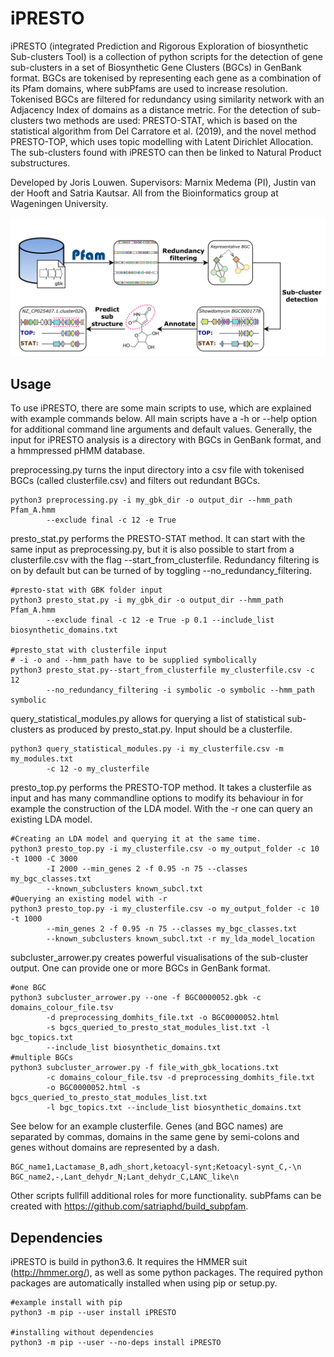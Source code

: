 # iPRESTO

iPRESTO (integrated Prediction and Rigorous Exploration of biosynthetic
Sub-clusters Tool)
is a collection of python scripts for the detection of gene sub-clusters in
a set of Biosynthetic Gene Clusters (BGCs) in GenBank format. BGCs are tokenised
by representing each gene as a combination of its Pfam domains, where subPfams
are used to increase resolution. Tokenised BGCs are filtered for redundancy
using similarity network with an Adjacency Index of domains as a distance metric.
For the detection of sub-clusters two methods are used: PRESTO-STAT, which is
based on the statistical algorithm from Del Carratore et al. (2019), and the
novel method PRESTO-TOP, which uses topic modelling with Latent Dirichlet
Allocation. The sub-clusters found with iPRESTO can then be linked to Natural
Product substructures.

Developed by Joris Louwen.
Supervisors: Marnix Medema (PI), Justin van der Hooft and Satria Kautsar.
All from the Bioinformatics group at Wageningen University. 

![Workflow](final_workflow_black_900ppi.png)

## Usage

To use iPRESTO, there are some main scripts to use, which are explained with
example commands below. All main scripts have a -h or --help option for
additional command line arguments and default values. Generally, the input for
iPRESTO analysis is a directory with BGCs in GenBank format, and a hmmpressed
pHMM database.

preprocessing.py turns the input directory into a csv file with
tokenised BGCs (called clusterfile.csv) and filters out redundant BGCs.
```
python3 preprocessing.py -i my_gbk_dir -o output_dir --hmm_path Pfam_A.hmm
        --exclude final -c 12 -e True
```

presto_stat.py performs the PRESTO-STAT method. It can start with the same
input as preprocessing.py, but it is also possible to start from a
clusterfile.csv with the flag --start_from_clusterfile. Redundancy filtering is
on by default but can be turned of by toggling --no_redundancy_filtering.
```
#presto-stat with GBK folder input
python3 presto_stat.py -i my_gbk_dir -o output_dir --hmm_path Pfam_A.hmm
        --exclude final -c 12 -e True -p 0.1 --include_list biosynthetic_domains.txt

#presto_stat with clusterfile input
# -i -o and --hmm_path have to be supplied symbolically
python3 presto_stat.py--start_from_clusterfile my_clusterfile.csv -c 12
        --no_redundancy_filtering -i symbolic -o symbolic --hmm_path symbolic
```

query_statistical_modules.py allows for querying a list of statistical
sub-clusters as produced by presto_stat.py. Input should be a clusterfile.
```
python3 query_statistical_modules.py -i my_clusterfile.csv -m my_modules.txt
        -c 12 -o my_clusterfile
```

presto_top.py performs the PRESTO-TOP method. It takes a clusterfile as input
and has many commandline options to modify its behaviour in for example the
construction of the LDA model. With the -r one can query an existing LDA model.
```
#Creating an LDA model and querying it at the same time.
python3 presto_top.py -i my_clusterfile.csv -o my_output_folder -c 10 -t 1000 -C 3000
        -I 2000 --min_genes 2 -f 0.95 -n 75 --classes my_bgc_classes.txt
        --known_subclusters known_subcl.txt
#Querying an existing model with -r
python3 presto_top.py -i my_clusterfile.csv -o my_output_folder -c 10 -t 1000
        --min_genes 2 -f 0.95 -n 75 --classes my_bgc_classes.txt
        --known_subclusters known_subcl.txt -r my_lda_model_location
```

subcluster_arrower.py creates powerful visualisations of the sub-cluster output.
One can provide one or more BGCs in GenBank format.
```
#one BGC
python3 subcluster_arrower.py --one -f BGC0000052.gbk -c domains_colour_file.tsv
        -d preprocessing_domhits_file.txt -o BGC0000052.html
        -s bgcs_queried_to_presto_stat_modules_list.txt -l bgc_topics.txt
        --include_list biosynthetic_domains.txt
#multiple BGCs
python3 subcluster_arrower.py -f file_with_gbk_locations.txt
        -c domains_colour_file.tsv -d preprocessing_domhits_file.txt
        -o BGC0000052.html -s bgcs_queried_to_presto_stat_modules_list.txt
        -l bgc_topics.txt --include_list biosynthetic_domains.txt
```

See below for an example clusterfile. Genes (and BGC names) are separated by
commas, domains in the same gene by semi-colons and genes without domains are
represented by a dash.
```
BGC_name1,Lactamase_B,adh_short,ketoacyl-synt;Ketoacyl-synt_C,-\n
BGC_name2,-,Lant_dehydr_N;Lant_dehydr_C,LANC_like\n
```

Other scripts fullfill additional roles for more functionality. subPfams can be
created with https://github.com/satriaphd/build_subpfam.

## Dependencies

iPRESTO is build in python3.6. It requires the HMMER suit (http://hmmer.org/),
as well as some python packages. The required python packages are automatically
installed when using pip or setup.py.
```
#example install with pip
python3 -m pip --user install iPRESTO

#installing without dependencies
python3 -m pip --user --no-deps install iPRESTO
```


